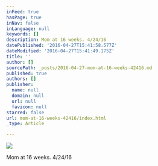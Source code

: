 ```yaml
---
inFeed: true
hasPage: true
inNav: false
inLanguage: null
keywords: []
description: Mom at 16 weeks. 4/24/16
datePublished: '2016-04-27T15:41:58.577Z'
dateModified: '2016-04-27T15:41:49.175Z'
title: ''
author: []
sourcePath: _posts/2016-04-27-mom-at-16-weeks-42416.md
published: true
authors: []
publisher:
  name: null
  domain: null
  url: null
  favicon: null
starred: false
url: mom-at-16-weeks-42416/index.html
_type: Article

---
```

![](https://the-grid-user-content.s3-us-west-2.amazonaws.com/72f1ed2b-5615-4828-84f0-806cff4abf8a.jpg)

Mom at 16 weeks. 4/24/16
